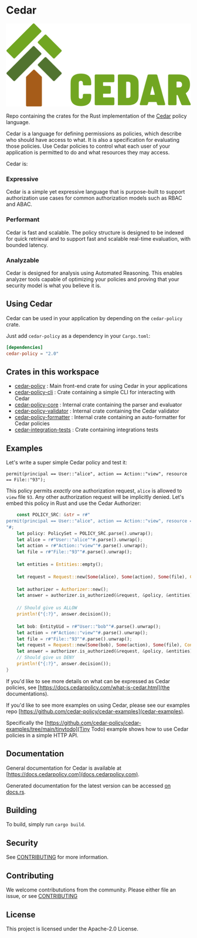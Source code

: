 # Cedar

![Cedar Logo](./logo.svg)


Repo containing the crates for the Rust implementation of the [Cedar](https://www.cedarpolicy.com/) policy language.

Cedar is a language for defining permissions as policies, which describe who should have access to what. It is also a specification for evaluating those policies. Use Cedar policies to control what each user of your application is permitted to do and what resources they may access.


Cedar is: 
### Expressive 
Cedar is a simple yet expressive language that is purpose-built to support authorization use cases for common authorization models such as RBAC and ABAC.
### Performant
Cedar is fast and scalable. The policy structure is designed to be indexed for quick retrieval and to support fast and scalable real-time evaluation, with bounded latency.
### Analyzable 
Cedar is designed for analysis using Automated Reasoning. This enables analyzer tools capable of optimizing your policies and proving that your security model is what you believe it is.

## Using Cedar
Cedar can be used in your application by depending on the `cedar-policy` crate.

Just add `cedar-policy` as a dependency in your `Cargo.toml`:
```toml
[dependencies]
cedar-policy = "2.0"
```

## Crates in this workspace

* [cedar-policy](./cedar-policy) : Main front-end crate for using Cedar in your applications
* [cedar-policy-cli](./cedar-policy-cli) : Crate containing a simple CLI for interacting with Cedar
* [cedar-policy-core](./cedar-policy-core) : Internal crate containing the parser and evaluator
* [cedar-policy-validator](./cedar-policy-validator) : Internal crate containing the Cedar validator 
* [cedar-policy-formatter](./cedar-policy-formatter) : Internal crate containing an auto-formatter for Cedar policies
* [cedar-integration-tests](./cedar-integration-tests) : Crate containing integrations tests





## Examples

Let's write a super simple Cedar policy and test it:
```
permit(principal == User::"alice", action == Action::"view", resource == File::"93");
```
This policy permits _exactly_ one authorization request, `alice` is allowed to `view` file `93`. 
Any other authorization request will be implicitly denied. Let's embed this policy in Rust and use the Cedar Authorizer:

```rust
    const POLICY_SRC: &str = r#"
permit(principal == User::"alice", action == Action::"view", resource == File::"93");
"#;
    let policy: PolicySet = POLICY_SRC.parse().unwrap();
    let alice = r#"User::"alice""#.parse().unwrap();
    let action = r#"Action::"view""#.parse().unwrap();
    let file = r#"File::"93""#.parse().unwrap();

    let entities = Entities::empty();

    let request = Request::new(Some(alice), Some(action), Some(file), Context::empty());

    let authorizer = Authorizer::new();
    let answer = authorizer.is_authorized(&request, &policy, &entities);

    // Should give us ALLOW
    println!("{:?}", answer.decision());

    let bob: EntityUid = r#"User::"bob""#.parse().unwrap();
    let action = r#"Action::"view""#.parse().unwrap();
    let file = r#"File::"93""#.parse().unwrap();
    let request = Request::new(Some(bob), Some(action), Some(file), Context::empty());
    let answer = authorizer.is_authorized(&request, &policy, &entities);
    // Should give us DENY
    println!("{:?}", answer.decision());
}
```

If you'd like to see more details on what can be expressed as Cedar policies, see [https://docs.cedarpolicy.com/what-is-cedar.html](the documentations).

If you'd like to see more examples on using Cedar, please see our examples repo [https://github.com/cedar-policy/cedar-examples](cedar-examples).


Specifically the [https://github.com/cedar-policy/cedar-examples/tree/main/tinytodo](Tiny Todo) example shows how to use Cedar policies in a simple HTTP API.

## Documentation

General documentation for Cedar is available at [https://docs.cedarpolicy.com](docs.cedarpolicy.com).

Generated documentation for the latest version can be accessed
[on docs.rs](https://docs.rs/cedar-policy).

## Building
To build, simply run `cargo build`.


## Security

See [CONTRIBUTING](CONTRIBUTING.md#security-issue-notifications) for more information.

## Contributing

We welcome contribututions from the community. Please either file an issue, or see [CONTRIBUTING](CONTRIBUTING.md)

## License

This project is licensed under the Apache-2.0 License.

